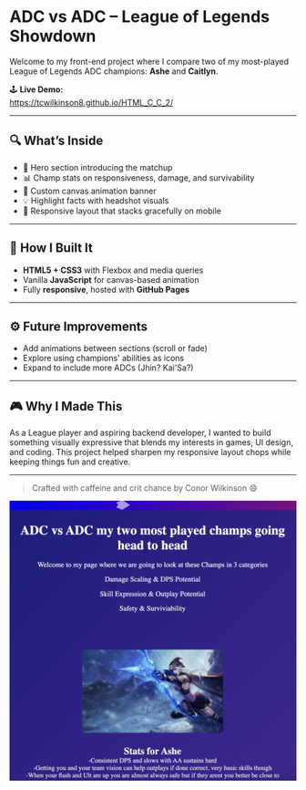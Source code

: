 # ADC vs ADC – League of Legends Showdown

Welcome to my front-end project where I compare two of my most-played League of Legends ADC champions: **Ashe** and **Caitlyn**.

🕹️ **Live Demo:**  
https://tcwilkinson8.github.io/HTML_C_C_2/

---

## 🔍 What’s Inside

- 🎯 Hero section introducing the matchup
- 📊 Champ stats on responsiveness, damage, and survivability
- 🎨 Custom canvas animation banner
- 💡 Highlight facts with headshot visuals
- 📱 Responsive layout that stacks gracefully on mobile

---

## 🚀 How I Built It

- **HTML5 + CSS3** with Flexbox and media queries
- Vanilla **JavaScript** for canvas-based animation
- Fully **responsive**, hosted with **GitHub Pages**

---

## ⚙️ Future Improvements

- Add animations between sections (scroll or fade)
- Explore using champions' abilities as icons
- Expand to include more ADCs (Jhin? Kai'Sa?)

---

## 🎮 Why I Made This

As a League player and aspiring backend developer, I wanted to build something visually expressive that blends my interests in games, UI design, and coding. This project helped sharpen my responsive layout chops while keeping things fun and creative.

---

> Crafted with caffeine and crit chance by Conor Wilkinson 😄

![Preview of site](HTML_C_C2.png)
